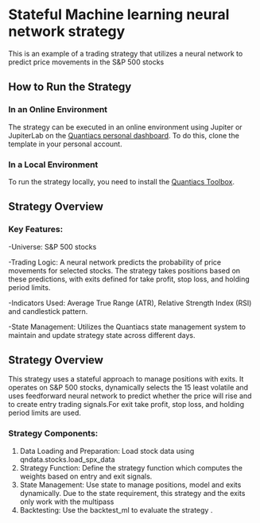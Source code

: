# Stateful Machine learning neural network strategy
This is an example of a trading strategy that utilizes a neural network to predict price movements in the S&amp;P 500 stocks
## How to Run the Strategy
### In an Online Environment

The strategy can be executed in an online environment using Jupiter or JupiterLab on the [Quantiacs personal dashboard](https://quantiacs.com/personalpage/homepage). To do this, clone the template in your
personal account.

### In a Local Environment

To run the strategy locally, you need to install the [Quantiacs Toolbox](https://github.com/quantiacs/toolbox).

## Strategy Overview

### Key Features:
-Universe: S&P 500 stocks

-Trading Logic: A neural network predicts the probability of price movements for selected stocks. 
The strategy takes positions based on these predictions, with exits defined for take profit, stop loss, and holding period limits.

-Indicators Used: Average True Range (ATR), Relative Strength Index (RSI) and  candlestick pattern.

-State Management: Utilizes the Quantiacs state management system to maintain and update strategy state across different days.

## Strategy Overview

This strategy uses a stateful approach to manage  positions with exits.
It operates on S&P 500 stocks, dynamically selects the 15 least volatile
and uses feedforward neural network to predict whether the price will rise
and to create entry trading signals.For exit take profit, stop loss, and holding period limits
are used.

### Strategy Components:
1. Data Loading and Preparation:
   Load stock data using qndata.stocks.load_spx_data
2. Strategy Function:
   Define the strategy function which computes the weights  based on entry and exit signals.
3. State Management:
   Use state to manage positions, model and exits dynamically.
   Due to the state requirement, this strategy and the exits only work with the multipass 
4. Backtesting:
   Use the backtest_ml to evaluate the strategy .
